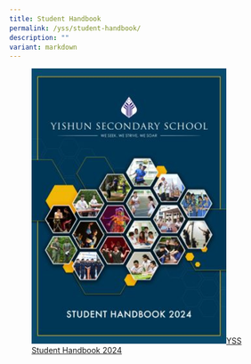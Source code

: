 ```yaml
---
title: Student Handbook
permalink: /yss/student-handbook/
description: ""
variant: markdown
---
```

<figure><a href="/files/YSS/Student_Handbook_for_2024.pdf">
<img src="/images/YSS/SchoolHandbook24.jpg" style="width:350px;">YSS Student Handbook 2024</a></figure>
